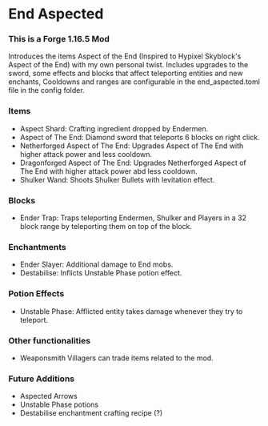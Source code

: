 # End Aspected
### This is a Forge 1.16.5 Mod
Introduces the items Aspect of the End (Inspired to Hypixel Skyblock's Aspect of the End) with my own personal twist. Includes upgrades to the sword, some effects and blocks that affect teleporting entities and new enchants, Cooldowns and ranges are configurable in the end_aspected.toml file in the config folder.


### Items

- Aspect Shard: Crafting ingredient dropped by Endermen.
- Aspect of The End: Diamond sword that teleports 6 blocks on right click.
- Netherforged Aspect of The End: Upgrades Aspect of The End with higher attack power and less cooldown.
- Dragonforged Aspect of The End: Upgrades Netherforged Aspect of The End with higher attack power abd less cooldown.
- Shulker Wand: Shoots Shulker Bullets with levitation effect.

### Blocks
- Ender Trap: Traps teleporting Endermen, Shulker and Players in a 32 block range by teleporting them on top of the block.

### Enchantments
- Ender Slayer: Additional damage to End mobs.
- Destabilise: Inflicts Unstable Phase potion effect.

### Potion Effects
- Unstable Phase: Afflicted entity takes damage whenever they try to teleport.

### Other functionalities
- Weaponsmith Villagers can trade items related to the mod.

### Future Additions
- Aspected Arrows
- Unstable Phase potions
- Destabilise enchantment crafting recipe (?)
